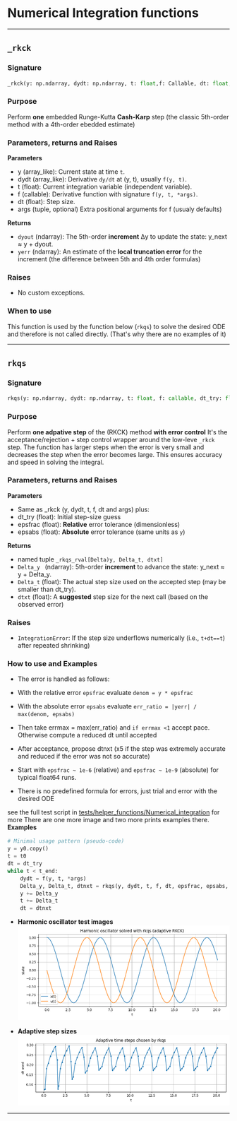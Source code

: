 # Numerical Integration functions

---
## `_rkck`
### Signature

```python
_rkck(y: np.ndarray, dydt: np.ndarray, t: float,f: Callable, dt: float, args: tuple = ()) -> Tuple[np.ndarray, np.ndarray]
```

### Purpose
Perform **one** embedded Runge-Kutta **Cash-Karp** step (the classic 5th-order method with a 4th-order ebedded estimate)

### Parameters, returns and Raises
**Parameters**
- y  (array_like): Current state at time `t`.
- dydt (array_like): Derivative `dy/dt` at (y, t), usually `f(y, t)`.
- t (float): Current integration variable (independent variable).
- f (callable): Derivative function with signature `f(y, t, *args)`.
- dt (float): Step size.
- args (tuple, optional) Extra positional arguments for f (usualy defaults)


**Returns**
- `dyout` (ndarray): The 5th-order **increment** Δy to update the state: y_next ≈ y + dyout.
- `yerr` (ndarray): An estimate of the **local truncation error** for the increment (the difference between 5th and 4th order formulas)

### Raises

- No custom exceptions.

### When to use 
This function is used by the function below (`rkqs`) to solve the desired ODE and therefore is not called directly. 
(That's why there are no examples of it)

--- 
## `rkqs`
### Signature

```python
rkqs(y: np.ndarray, dydt: np.ndarray, t: float, f: callable, dt_try: float, epsfrac: float, epsabs: float, args: tuple = ()) -> _rkqs_rval
```

### Purpose
Perform **one adpative step** of the (RKCK) method **with error control**
It's the acceptance/rejection + step control wrapper around the low-leve `_rkck` step.
The function has larger steps when the error is very small and decreases the step when the error becomes large. 
This ensures accuracy and speed in solving the integral.

### Parameters, returns and Raises
**Parameters**
- Same as _rkck (y, dydt, t, f, dt and args) plus:
- dt_try  (float): Initial step-size guess 
- epsfrac (float): **Relative** error tolerance (dimensionless)
- epsabs (float): **Absolute** error tolerance (same units as `y`)


**Returns**
- named tuple `_rkqs_rval[Delta)y, Delta_t, dtxt]`
- `Delta_y ` (ndarray): 5th-order **increment** to advance the state: y_next ≈ y + Delta_y. 
- `Delta_t` (float): The actual step size used on the accepted step (may be smaller than dt_try).
- `dtxt` (float): A **suggested** step size for the next call (based on the observed error)

### Raises

- `IntegrationError`: If the step size underflows numerically (i.e., `t+dt==t`) after repeated shrinking)

### How to use and Examples

- The error is handled as follows:
 - With the relative error `epsfrac` evaluate `denom = y * epsfrac`
 - With the absolute error `epsabs` evaluate `err_ratio = |yerr| / max(denom, epsabs)`
 - Then take errmax = max(err_ratio) and `if errmax <1` accept pace. Otherwise compute a reduced dt until accepted
 - After acceptance, propose dtnxt (x5 if the step was extremely accurate and reduced if the error was not so accurate)

- Start with `epsfrac ~ 1e-6` (relative) and `epsfrac ~ 1e-9` (absolute) for typical float64 runs.
- There is no predefined formula for errors, just trial and error with the desired ODE


see the full test script in [tests/helper_functions/Numerical_integration](/tests/helper_functions/Numerical_integration.py) for more
There are one more image and two more prints examples there.
**Examples**
```python
# Minimal usage pattern (pseudo-code)
y = y0.copy()
t = t0
dt = dt_try
while t < t_end:
    dydt = f(y, t, *args)
    Delta_y, Delta_t, dtnxt = rkqs(y, dydt, t, f, dt, epsfrac, epsabs, args)
    y += Delta_y
    t += Delta_t
    dt = dtnxt

```
- **Harmonic oscillator test images**  
![Harmonic oscillator state](assets/integration_1.png)


- **Adaptive step sizes**
![Adaptive step sizes](assets/integration_2.png)

---
